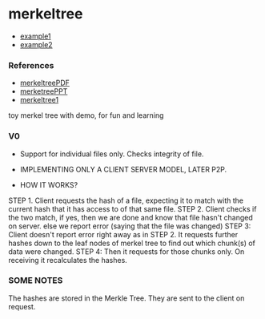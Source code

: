 # merkeltree

- [example1](https://github.com/sangeeths/merkle-tree)
- [example2](https://github.com/JaeDukSeo/Simple-Merkle-Tree-in-Python)

### References
- [merkeltreePDF](http://www.mit.edu/~rio/merkle.pdf)
- [merketreePPT](http://www.cs.tau.ac.il/~msagiv/courses/blockchain/merkel.pdf)
- [merkeltree1](https://brilliant.org/wiki/merkle-tree/)

toy merkel tree with demo, for fun and learning


### V0
-  Support for individual files only. Checks integrity of file.

-  IMPLEMENTING ONLY A CLIENT SERVER MODEL, LATER P2P.

- HOW IT WORKS?

 STEP 1. Client requests the hash of a file, expecting 
         it to match with the current hash that it has access to
	 of that same file.
 STEP 2. Client checks if the two match, if yes, then we are done
         and know that file hasn't changed on server. else we report error
	 (saying that the file was changed)
 STEP 3: Client doesn't report error right away as in STEP 2. It
         requests further hashes down to the leaf nodes of merkel tree 
         to find out which chunk(s) of data were changed.
 STEP 4: Then it requests for those chunks only. On receiving 
         it recalculates the hashes.

### SOME NOTES

The hashes are stored in the Merkle Tree. They are sent to the client
on request. 
